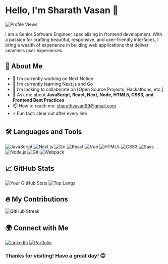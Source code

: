 # Hello, I'm Sharath Vasan 👋

![Profile Views](https://komarev.com/ghpvc/?username=SharathVasan&color=blueviolet)

I am a Senior Software Engineer specializing in frontend development. With a passion for crafting beautiful, responsive, and user-friendly interfaces, I bring a wealth of experience in building web applications that deliver seamless user experiences.

## 🚀 About Me

- 🔭 I’m currently working on Next Notion
- 🌱 I’m currently learning Next.js and Go
- 👯 I’m looking to collaborate on [Open Source Projects, Hackathons, etc.]
- 💬 Ask me about **JavaScript, React, Next, Node, HTML5, CSS3, and Frontend Best Practices**
- 📫 How to reach me: sharathvasan99@gmail.com
- ⚡ Fun fact: clear out after every line

## 🛠️ Languages and Tools

![JavaScript](https://img.shields.io/badge/-JavaScript-F7DF1E?logo=javascript&logoColor=black&style=for-the-badge)
![Next.js](https://img.shields.io/badge/-Next.js-000000?logo=next.js&logoColor=white&style=for-the-badge)
![Go](https://img.shields.io/badge/-Go-00ADD8?logo=go&logoColor=white&style=for-the-badge)
![React](https://img.shields.io/badge/-React-61DAFB?logo=react&logoColor=black&style=for-the-badge)
![Vue](https://img.shields.io/badge/-Vue-4FC08D?logo=vue.js&logoColor=white&style=for-the-badge)
![HTML5](https://img.shields.io/badge/-HTML5-E34F26?logo=html5&logoColor=white&style=for-the-badge)
![CSS3](https://img.shields.io/badge/-CSS3-1572B6?logo=css3&logoColor=white&style=for-the-badge)
![Sass](https://img.shields.io/badge/-Sass-CC6699?logo=sass&logoColor=white&style=for-the-badge)
![Node.js](https://img.shields.io/badge/-Node.js-339933?logo=node.js&logoColor=white&style=for-the-badge)
![Git](https://img.shields.io/badge/-Git-F05032?logo=git&logoColor=white&style=for-the-badge)
![Webpack](https://img.shields.io/badge/-Webpack-8DD6F9?logo=webpack&logoColor=black&style=for-the-badge)

## 📈 GitHub Stats

![Your GitHub Stats](https://github-readme-stats.vercel.app/api?username=SharathVasan&show_icons=true&theme=radical)
![Top Langs](https://github-readme-stats.vercel.app/api/top-langs/?username=SharathVasan&layout=compact&theme=radical)

## 🔥 My Contributions

![GitHub Streak](https://github-readme-streak-stats.herokuapp.com/?user=SharathVasan&theme=radical)

## 🌍 Connect with Me

[![LinkedIn](https://img.shields.io/badge/-LinkedIn-0A66C2?logo=linkedin&logoColor=white&style=for-the-badge)](https://linkedin.com/in/sharath-vasan)
[![Portfolio](https://img.shields.io/badge/-Portfolio-000000?logo=vercel&logoColor=white&style=for-the-badge)](https://sharathvasan.me)


### Thanks for visiting! Have a great day! 😊

<!---
SharathVasan/SharathVasan is a ✨ special ✨ repository because its `README.md` (this file) appears on your GitHub profile.
You can click the Preview link to take a look at your changes.
--->
